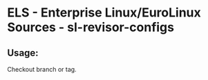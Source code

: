 # ELS - Enterprise Linux/EuroLinux Sources - sl-revisor-configs 
## Usage:
  Checkout branch or tag.
